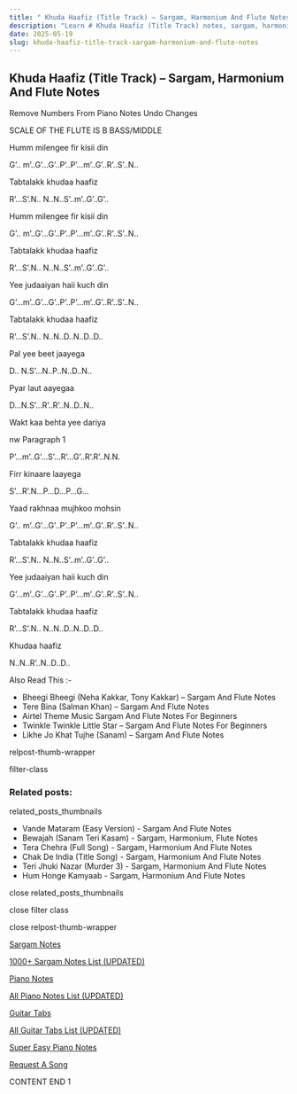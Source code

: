 ```yaml
---
title: " Khuda Haafiz (Title Track) – Sargam, Harmonium And Flute Notes"
description: "Learn # Khuda Haafiz (Title Track) notes, sargam, harmonium notations and flute notes. Easy step-by-step tutorial for beginners."
date: 2025-05-19
slug: khuda-haafiz-title-track-sargam-harmonium-and-flute-notes
---
```


## Khuda Haafiz (Title Track) – Sargam, Harmonium And Flute Notes

Remove Numbers From Piano Notes
Undo Changes

SCALE OF THE FLUTE IS B BASS/MIDDLE

Humm milengee fir kisii din

G’.. m’..G’…G’..P’..P’…m’..G’..R’..S’..N..

Tabtalakk khudaa haafiz

R’…S’.N.. N..N..S’..m’..G’..G’..

Humm milengee fir kisii din

G’.. m’..G’…G’..P’..P’…m’..G’..R’..S’..N..

Tabtalakk khudaa haafiz

R’…S’.N.. N..N..S’..m’..G’..G’..

Yee judaaiyan haii kuch din

G’…m’..G’…G’..P’..P’…m’..G’..R’..S’..N..

Tabtalakk khudaa haafiz

R’…S’.N.. N..N..D..N..D..D..

Pal yee beet jaayega

D.. N.S’…N..P..N..D..N..

Pyar laut aayegaa

D…N.S’…R’..R’..N..D..N..

Wakt kaa behta yee dariya

nw Paragraph 1

P’…m’..G’…S’…R’…G’..R’.R’..N.N.

Firr kinaare laayega

S’…R’.N…P…D…P…G…

Yaad rakhnaa mujhkoo mohsin

G’.. m’..G’…G’..P’..P’…m’..G’..R’..S’..N..

Tabtalakk khudaa haafiz

R’…S’.N.. N..N..S’..m’..G’..G’..

Yee judaaiyan haii kuch din

G’…m’..G’…G’..P’..P’…m’..G’..R’..S’..N..

Tabtalakk khudaa haafiz

R’…S’.N.. N..N..D..N..D..D..

Khudaa haafiz

N..N..R’..N..D..D..

Also Read This :-

- Bheegi Bheegi (Neha Kakkar, Tony Kakkar) – Sargam And Flute Notes
- Tere Bina (Salman Khan) – Sargam And Flute Notes
- Airtel Theme Music Sargam And Flute Notes For Beginners
- Twinkle Twinkle Little Star – Sargam And Flute Notes For Beginners
- Likhe Jo Khat Tujhe (Sanam) – Sargam And Flute Notes

relpost-thumb-wrapper

filter-class

### Related posts:

related_posts_thumbnails

- Vande Mataram (Easy Version) - Sargam And Flute Notes
- Bewajah (Sanam Teri Kasam) - Sargam, Harmonium, Flute Notes
- Tera Chehra (Full Song) - Sargam, Harmonium And Flute Notes
- Chak De India (Title Song) - Sargam, Harmonium And Flute Notes
- Teri Jhuki Nazar (Murder 3) - Sargam, Harmonium And Flute Notes
- Hum Honge Kamyaab - Sargam, Harmonium And Flute Notes

close related_posts_thumbnails

close filter class

close relpost-thumb-wrapper

[Sargam Notes](/sargam-notes.html)

[1000+ Sargam Notes List (UPDATED)](/all-songs-list-sargam-notes.html)

[Piano Notes](/piano-notes.html)

[All Piano Notes List (UPDATED)](/all-songs-list-piano-notes.html)

[Guitar Tabs](/guitar-tabs.html)

[All Guitar Tabs List (UPDATED)](/all-songs-list-guitar-tabs.html)

[Super Easy Piano Notes](https://studywall.in/)

[Request A Song](/request-a-song.html)

CONTENT END 1
